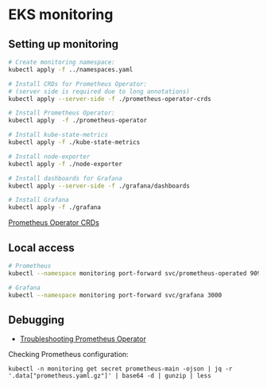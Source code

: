# EKS monitoring

## Setting up monitoring

```bash
# Create monitoring namespace:
kubectl apply -f ../namespaces.yaml

# Install CRDs for Prometheus Operator:
# (server side is required due to long annotations)
kubectl apply --server-side -f ./prometheus-operator-crds

# Install Prometheus Operator:
kubectl apply  -f ./prometheus-operator

# Install kube-state-metrics
kubectl apply -f ./kube-state-metrics

# Install node-exporter
kubectl apply -f ./node-exporter

# Install dashboards for Grafana
kubectl apply --server-side -f ./grafana/dashboards

# Install Grafana
kubectl apply -f ./grafana
```

[Prometheus Operator CRDs](https://github.com/prometheus-operator/prometheus-operator/tree/v0.63.0/example/prometheus-operator-crd-full)

## Local access

```bash
# Prometheus
kubectl --namespace monitoring port-forward svc/prometheus-operated 9090

# Grafana
kubectl --namespace monitoring port-forward svc/grafana 3000
```

## Debugging

- [Troubleshooting Prometheus Operator](https://github.com/prometheus-operator/prometheus-operator/blob/main/Documentation/troubleshooting.md)

Checking Prometheus configuration:
```
kubectl -n monitoring get secret prometheus-main -ojson | jq -r '.data["prometheus.yaml.gz"]' | base64 -d | gunzip | less
```
